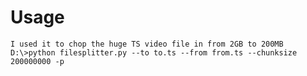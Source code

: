 Usage
=====
    I used it to chop the huge TS video file in from 2GB to 200MB
    D:\>python filesplitter.py --to to.ts --from from.ts --chunksize 200000000 -p
